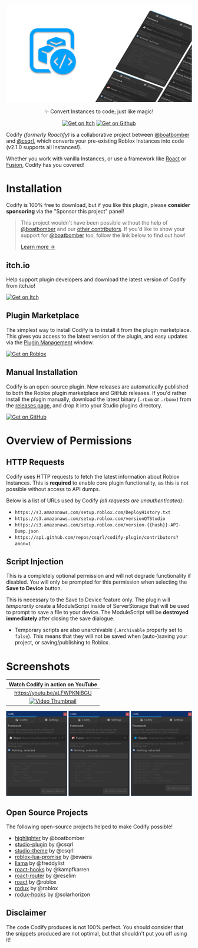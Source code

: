 <!-- Links -->

[repo/homepage]: https://github.com/csqrl/codify-plugin
[repo/releases]: https://github.com/csqrl/codify-plugin/releases
[repo/contributors]: https://github.com/csqrl/codify-plugin/graphs/contributors
[plugin/toolbox]: https://roblox.com/library/4749111907
[plugin/itch]: https://csqrl.itch.io/codify
[plugin/github]: https://github.com/csqrl/codify-plugin
[devhub/managing-plugins]: https://developer.roblox.com/en-us/articles/Intro-to-Plugins#finding-and-managing-plugins
[roact/repo]: https://github.com/roblox/roact
[fusion/repo]: https://github.com/elttob/fusion
[csqrl/github]: https://github.com/csqrl
[boatbomber/github]: https://github.com/boatbomber
[boatbomber/site]: https://www.boatbomber.com
[boatbomber/site/donate]: https://www.boatbomber.com/#h.aiqhaejpfy6p

<!-- Images -->

[image/cover]: assets/Cover.png
[image/plugin-screenshots]: assets/PluginScreenshots.png
[image/get/itch]: https://raw.githubusercontent.com/gist/csqrl/56c5f18b229ca1e61feb6eb5fb149f43/raw/itch.svg
[image/get/github]: https://raw.githubusercontent.com/gist/csqrl/56c5f18b229ca1e61feb6eb5fb149f43/raw/github.svg
[image/get/roblox]: https://raw.githubusercontent.com/gist/csqrl/56c5f18b229ca1e61feb6eb5fb149f43/raw/robloxSmall.svg

<div align="center">

[![Cover][image/cover]][plugin/toolbox]

✨ Convert Instances to code; just like magic!

[![Get on Itch][image/get/itch]][plugin/itch]
[![Get on Github][image/get/github]][repo/releases]

</div>

Codify _(formerly Roactify)_ is a collaborative project between [@boatbomber][boatbomber/github] and [@csqrl][csqrl/github], which converts your pre-existing Roblox Instances into code (v2.1.0 supports all Instances!).

Whether you work with vanilla Instances, or use a framework like [Roact][roact/repo] or [Fusion][fusion/repo], Codify has you covered!

# Installation

Codify is 100% free to download, but if you like this plugin, please **consider sponsoring** via the "Sponsor this project" panel!

> This project wouldn't have been possible without the help of [@boatbomber][boatbomber/github] and our [other contributors][repo/contributors]. If you'd like to show your support for [@boatbomber][boatbomber/github] too, follow the link below to find out how!
>
> [Learn more &rarr;][boatbomber/site/donate]

## itch.io

Help support plugin developers and download the latest version of Codify from itch.io!

[![Get on Itch][image/get/itch]][plugin/itch]

## Plugin Marketplace

The simplest way to install Codify is to install it from the plugin marketplace. This gives you access to the latest version of the plugin, and easy updates via the [Plugin Management][devhub/managing-plugins] window.

[![Get on Roblox][image/get/roblox]][plugin/toolbox]

## Manual Installation

Codify is an open-source plugin. New releases are automatically published to both the Roblox plugin marketplace and GitHub releases. If you'd rather install the plugin manually, download the latest binary (`.rbxm` or `.rbxmx`) from the [releases page][repo/releases], and drop it into your Studio plugins directory.

[![Get on GitHub][image/get/github]][repo/releases]

# Overview of Permissions

## HTTP Requests

Codify uses HTTP requests to fetch the latest information about Roblox Instances. This is **required** to enable core plugin functionality, as this is not possible without access to API dumps.

Below is a list of URLs used by Codify _(all requests are unauthenticated)_:

- `https://s3.amazonaws.com/setup.roblox.com/DeployHistory.txt`
- `https://s3.amazonaws.com/setup.roblox.com/versionQTStudio`
- `https://s3.amazonaws.com/setup.roblox.com/version-{{hash}}-API-Dump.json`
- `https://api.github.com/repos/csqrl/codify-plugin/contributors?anon=1`

## Script Injection

This is a completely optional permission and will not degrade functionality if disabled. You will only be prompted for this permission when selecting the **Save to Device** button.

This is necessary to the Save to Device feature only. The plugin will _temporarily_ create a ModuleScript inside of ServerStorage that will be used to prompt to save a file to your device. The ModuleScript will be **destroyed immediately** after closing the save dialogue.

- Temporary scripts are also unarchivable (`.Archivable` property set to `false`). This means that they will not be saved when (auto-)saving your project, or saving/publishing to Roblox.

# Screenshots

|                                Watch Codify in action on YouTube                                 |
| :----------------------------------------------------------------------------------------------: |
|                                   https://youtu.be/aLFWPKNiBGU                                   |
| [![Video Thumbnail](https://img.youtube.com/vi/aLFWPKNiBGU/0.jpg)](https://youtu.be/aLFWPKNiBGU) |

![Screenshot of the Plugin][image/plugin-screenshots]

## Open Source Projects

The following open-source projects helped to make Codify possible!

- [highlighter](https://github.com/boatbomber/Highlighter/tree/v0.4.5) by @boatbomber
- [studio-plugin](https://github.com/csqrl/studio-plugin/tree/1.0.1) by @csqrl
- [studio-theme](https://github.com/csqrl/studio-theme/tree/1.0.2) by @csqrl
- [roblox-lua-promise](https://github.com/evaera/roblox-lua-promise/tree/v3.2.1) by @evaera
- [llama](https://github.com/freddylist/llama/tree/v1.1.1) by @freddylist
- [roact-hooks](https://github.com/Kampfkarren/roact-hooks/tree/0.3.0) by @kampfkarren
- [roact-router](https://github.com/Reselim/roact-router/tree/v1.0.0) by @reselim
- [roact](https://github.com/Roblox/roact/tree/v1.4.2) by @roblox
- [rodux](https://github.com/Roblox/rodux/tree/v3.0.0) by @roblox
- [rodux-hooks](https://github.com/SolarHorizon/rodux-hooks/tree/0.2.1) by @solarhorizon

## Disclaimer

The code Codify produces is not 100% perfect. You should consider that the snippets produced are not optimal, but that shouldn't put you off using it!
